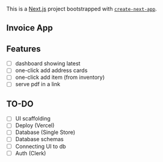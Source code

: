 This is a [Next.js](https://nextjs.org) project bootstrapped with [`create-next-app`](https://nextjs.org/docs/app/api-reference/cli/create-next-app).

## Invoice App

## Features

- [ ] dashboard showing latest
- [ ] one-click add address cards
- [ ] one-click add item (from inventory)
- [ ] serve pdf in a link

## TO-DO

- [ ] UI scaffolding
- [ ] Deploy (Vercel)
- [ ] Database (Single Store)
- [ ] Database schemas
- [ ] Connecting UI to db
- [ ] Auth (Clerk)
